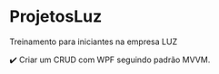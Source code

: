 # ProjetosLuz
Treinamento para iniciantes na empresa LUZ

:heavy_check_mark: Criar um CRUD com WPF seguindo padrão MVVM.

